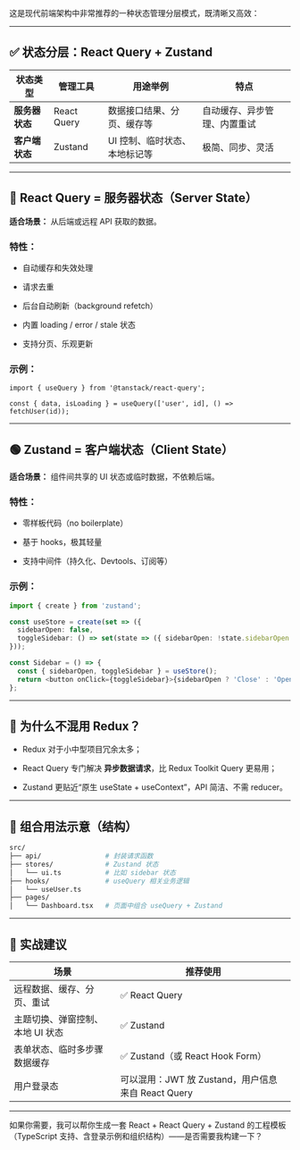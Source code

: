 这是现代前端架构中非常推荐的一种状态管理分层模式，既清晰又高效：

---

## ✅ 状态分层：React Query + Zustand

|状态类型|管理工具|用途举例|特点|
|---|---|---|---|
|**服务器状态**|React Query|数据接口结果、分页、缓存等|自动缓存、异步管理、内置重试|
|**客户端状态**|Zustand|UI 控制、临时状态、本地标记等|极简、同步、灵活|

---

## 🔵 React Query = 服务器状态（Server State）

**适合场景：** 从后端或远程 API 获取的数据。

### 特性：

- 自动缓存和失效处理
    
- 请求去重
    
- 后台自动刷新（background refetch）
    
- 内置 loading / error / stale 状态
    
- 支持分页、乐观更新
    

### 示例：

```tsx
import { useQuery } from '@tanstack/react-query';

const { data, isLoading } = useQuery(['user', id], () => fetchUser(id));
```

---

## 🟢 Zustand = 客户端状态（Client State）

**适合场景：** 组件间共享的 UI 状态或临时数据，不依赖后端。

### 特性：

- 零样板代码（no boilerplate）
    
- 基于 hooks，极其轻量
    
- 支持中间件（持久化、Devtools、订阅等）
    

### 示例：

```ts
import { create } from 'zustand';

const useStore = create(set => ({
  sidebarOpen: false,
  toggleSidebar: () => set(state => ({ sidebarOpen: !state.sidebarOpen }))
}));

const Sidebar = () => {
  const { sidebarOpen, toggleSidebar } = useStore();
  return <button onClick={toggleSidebar}>{sidebarOpen ? 'Close' : 'Open'}</button>;
};
```

---

## 🧠 为什么不混用 Redux？

- Redux 对于小中型项目冗余太多；
    
- React Query 专门解决 **异步数据请求**，比 Redux Toolkit Query 更易用；
    
- Zustand 更贴近“原生 useState + useContext”，API 简洁、不需 reducer。
    

---

## 🧩 组合用法示意（结构）

```bash
src/
├── api/                # 封装请求函数
├── stores/             # Zustand 状态
│   └── ui.ts           # 比如 sidebar 状态
├── hooks/              # useQuery 相关业务逻辑
│   └── useUser.ts
├── pages/
│   └── Dashboard.tsx   # 页面中组合 useQuery + Zustand
```

---

## 🎯 实战建议

|场景|推荐使用|
|---|---|
|远程数据、缓存、分页、重试|✅ React Query|
|主题切换、弹窗控制、本地 UI 状态|✅ Zustand|
|表单状态、临时多步骤数据缓存|✅ Zustand（或 React Hook Form）|
|用户登录态|可以混用：JWT 放 Zustand，用户信息来自 React Query|

---

如果你需要，我可以帮你生成一套 React + React Query + Zustand 的工程模板（TypeScript 支持、含登录示例和组织结构）——是否需要我构建一下？